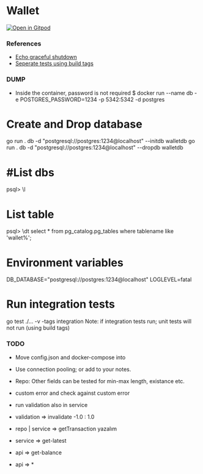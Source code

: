 # Wallet
[![Open in Gitpod](https://gitpod.io/button/open-in-gitpod.svg)](https://gitpod.io/#https://github.com/polarbit/bluelabs-wallet)



### References
- [Echo graceful shutdown](https://echo.labstack.com/cookbook/graceful-shutdown/)
- [Seperate tests using build tags](https://mickey.dev/posts/go-build-tags-testing/)



### DUMP
- Inside the container, password is not required
$ docker run --name db -e POSTGRES_PASSWORD=1234 -p 5342:5342 -d postgres


# Create and Drop database
go run . db -d "postgresql://postgres:1234@localhost" --initdb walletdb
go run . db -d "postgresql://postgres:1234@localhost" --dropdb walletdb

# #List dbs
psql> \l
# List table
psql> \dt
select * from pg_catalog.pg_tables where tablename like 'wallet%';

# Environment variables
DB_DATABASE="postgresql://postgres:1234@localhost"
LOGLEVEL=fatal 

# Run integration tests
go test ./...  -v -tags integration
Note: if integration tests run; unit tests will not run (using build tags)


### TODO
- Move config.json and docker-compose into
- Use connection pooling; or add to your notes.
- Repo: Other fields can be tested for min-max length, existance etc.
- custom error and check against custom error
- run validation also in service
- validation => invalidate -1.0 : 1.0  


- repo | service => getTransaction yazalım
- service => get-latest
- api => get-balance
- api => *
